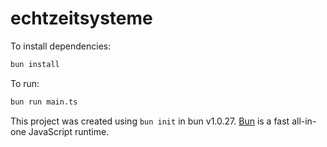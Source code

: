 # echtzeitsysteme

To install dependencies:

```bash
bun install
```

To run:

```bash
bun run main.ts
```

This project was created using `bun init` in bun v1.0.27. [Bun](https://bun.sh) is a fast all-in-one JavaScript runtime.
